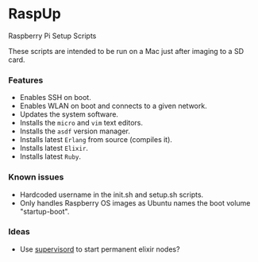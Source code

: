 # RaspUp
Raspberry Pi Setup Scripts

These scripts are intended to be run on a Mac just after imaging to a SD card. 

### Features
* Enables SSH on boot.
* Enables WLAN on boot and connects to a given network.
* Updates the system software.
* Installs the `micro` and `vim` text editors.
* Installs the `asdf` version manager.
* Installs latest `Erlang` from source (compiles it).
* Installs latest `Elixir`.
* Installs latest `Ruby`.

### Known issues
* Hardcoded username in the init.sh and setup.sh scripts.
* Only handles Raspberry OS images as Ubuntu names the boot volume "startup-boot".

### Ideas
* Use [supervisord](http://supervisord.org) to start permanent elixir nodes? 
